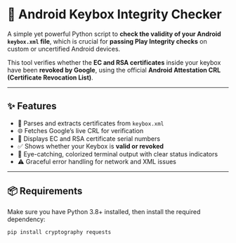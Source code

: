 # 🔐 Android Keybox Integrity Checker

A simple yet powerful Python script to **check the validity of your Android `keybox.xml` file**, which is crucial for **passing Play Integrity checks** on custom or uncertified Android devices.

This tool verifies whether the **EC and RSA certificates** inside your keybox have been **revoked by Google**, using the official **Android Attestation CRL (Certificate Revocation List)**.

---

## ✨ Features

- 🧩 Parses and extracts certificates from `keybox.xml`
- 🌐 Fetches Google’s live CRL for verification
- 🔎 Displays EC and RSA certificate serial numbers
- ✅ Shows whether your Keybox is **valid or revoked**
- 🎨 Eye-catching, colorized terminal output with clear status indicators
- ⚠️ Graceful error handling for network and XML issues

---

## 📦 Requirements

Make sure you have Python 3.8+ installed, then install the required dependency:

```bash
pip install cryptography requests
